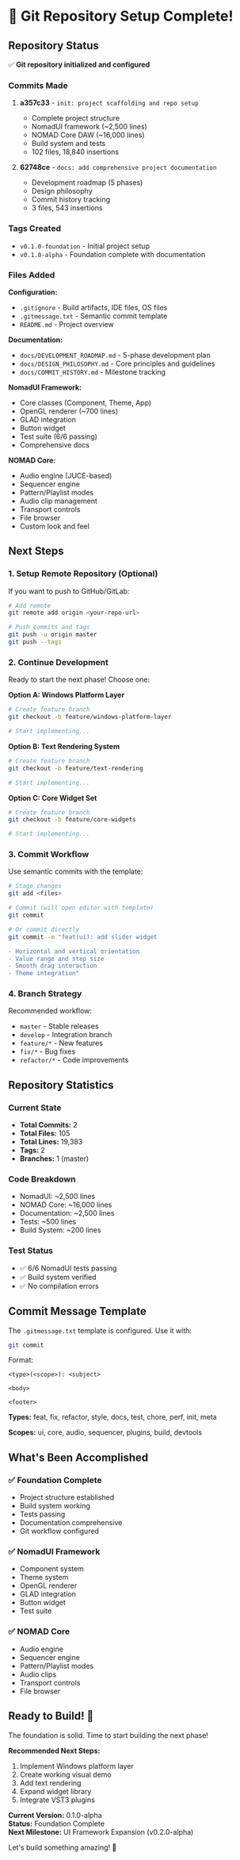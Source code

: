 # 🎉 Git Repository Setup Complete!

## Repository Status

✅ **Git repository initialized and configured**

### Commits Made

1. **a357c33** - `init: project scaffolding and repo setup`
   - Complete project structure
   - NomadUI framework (~2,500 lines)
   - NOMAD Core DAW (~16,000 lines)
   - Build system and tests
   - 102 files, 18,840 insertions

2. **62748ce** - `docs: add comprehensive project documentation`
   - Development roadmap (5 phases)
   - Design philosophy
   - Commit history tracking
   - 3 files, 543 insertions

### Tags Created

- `v0.1.0-foundation` - Initial project setup
- `v0.1.0-alpha` - Foundation complete with documentation

### Files Added

**Configuration:**
- `.gitignore` - Build artifacts, IDE files, OS files
- `.gitmessage.txt` - Semantic commit template
- `README.md` - Project overview

**Documentation:**
- `docs/DEVELOPMENT_ROADMAP.md` - 5-phase development plan
- `docs/DESIGN_PHILOSOPHY.md` - Core principles and guidelines
- `docs/COMMIT_HISTORY.md` - Milestone tracking

**NomadUI Framework:**
- Core classes (Component, Theme, App)
- OpenGL renderer (~700 lines)
- GLAD integration
- Button widget
- Test suite (6/6 passing)
- Comprehensive docs

**NOMAD Core:**
- Audio engine (JUCE-based)
- Sequencer engine
- Pattern/Playlist modes
- Audio clip management
- Transport controls
- File browser
- Custom look and feel

## Next Steps

### 1. Setup Remote Repository (Optional)

If you want to push to GitHub/GitLab:

```bash
# Add remote
git remote add origin <your-repo-url>

# Push commits and tags
git push -u origin master
git push --tags
```

### 2. Continue Development

Ready to start the next phase! Choose one:

**Option A: Windows Platform Layer**
```bash
# Create feature branch
git checkout -b feature/windows-platform-layer

# Start implementing...
```

**Option B: Text Rendering System**
```bash
# Create feature branch
git checkout -b feature/text-rendering

# Start implementing...
```

**Option C: Core Widget Set**
```bash
# Create feature branch
git checkout -b feature/core-widgets

# Start implementing...
```

### 3. Commit Workflow

Use semantic commits with the template:

```bash
# Stage changes
git add <files>

# Commit (will open editor with template)
git commit

# Or commit directly
git commit -m "feat(ui): add slider widget

- Horizontal and vertical orientation
- Value range and step size
- Smooth drag interaction
- Theme integration"
```

### 4. Branch Strategy

Recommended workflow:
- `master` - Stable releases
- `develop` - Integration branch
- `feature/*` - New features
- `fix/*` - Bug fixes
- `refactor/*` - Code improvements

## Repository Statistics

### Current State
- **Total Commits:** 2
- **Total Files:** 105
- **Total Lines:** 19,383
- **Tags:** 2
- **Branches:** 1 (master)

### Code Breakdown
- NomadUI: ~2,500 lines
- NOMAD Core: ~16,000 lines
- Documentation: ~2,500 lines
- Tests: ~500 lines
- Build System: ~200 lines

### Test Status
- ✅ 6/6 NomadUI tests passing
- ✅ Build system verified
- ✅ No compilation errors

## Commit Message Template

The `.gitmessage.txt` template is configured. Use it with:

```bash
git commit
```

Format:
```
<type>(<scope>): <subject>

<body>

<footer>
```

**Types:** feat, fix, refactor, style, docs, test, chore, perf, init, meta

**Scopes:** ui, core, audio, sequencer, plugins, build, devtools

## What's Been Accomplished

### ✅ Foundation Complete
- Project structure established
- Build system working
- Tests passing
- Documentation comprehensive
- Git workflow configured

### ✅ NomadUI Framework
- Component system
- Theme system
- OpenGL renderer
- GLAD integration
- Button widget
- Test suite

### ✅ NOMAD Core
- Audio engine
- Sequencer engine
- Pattern/Playlist modes
- Audio clips
- Transport controls
- File browser

## Ready to Build! 🚀

The foundation is solid. Time to start building the next phase!

**Recommended Next Steps:**
1. Implement Windows platform layer
2. Create working visual demo
3. Add text rendering
4. Expand widget library
5. Integrate VST3 plugins

**Current Version:** 0.1.0-alpha  
**Status:** Foundation Complete  
**Next Milestone:** UI Framework Expansion (v0.2.0-alpha)

Let's build something amazing! 💪
